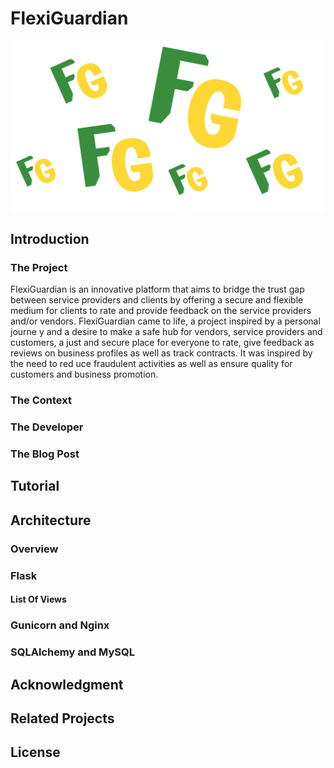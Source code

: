 # FlexiGuardian
![FG](/landing_page/style/bgpng.png)

## Introduction

### The Project

FlexiGuardian is an innovative platform that aims to bridge the trust gap between service providers and clients by offering a secure and flexible medium for clients to rate and provide feedback on the service providers and/or vendors.
FlexiGuardian came to life, a project inspired by a personal journe
y and a desire to make a safe hub for vendors, service providers and customers, a just and secure place for everyone to rate, give feedback as reviews on business profiles as well as track contracts. It was inspired by the need to red
uce fraudulent activities as well as ensure quality for customers and business promotion.

### The Context
### The Developer
### The Blog Post
## Tutorial
## Architecture
### Overview
### Flask
#### List Of Views
### Gunicorn and Nginx
### SQLAlchemy and MySQL
## Acknowledgment
## Related Projects
## License
